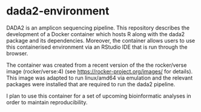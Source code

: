 # dada2-environment

DADA2 is an amplicon sequencing pipeline. This repository describes the development of a Docker container which hosts R along with the dada2 package and its dependencies. Moreover, the container allows users to use this containerised environment via an RStudio IDE that is run through the browser.

The container was created from a recent version of the the rocker/verse image (rocker/verse:4) (see https://rocker-project.org/images/ for details). This image was adapted to run linux/amd64 via emulation and the relevant packages were installed that are required to run the dada2 pipeline.

I plan to use this container for a set of upcoming bioinformatic analyses in order to maintain reproducibility.
